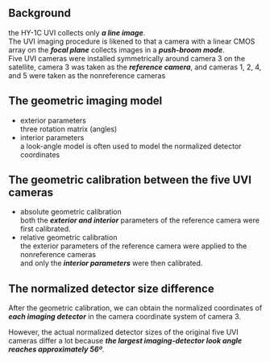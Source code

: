 ## Background
the HY-1C UVI collects only ***a line image***.  
The UVI imaging procedure is likened to that a camera with a linear CMOS array on the ***focal plane*** collects images in a ***push-broom mode***.  
Five UVI cameras were installed symmetrically around camera 3 on the satellite, camera 3 was taken as the ***reference camera***, and cameras 1, 2, 4, and 5 were taken as the nonreference cameras

## The geometric imaging model
- exterior parameters  
three rotation matrix (angles)
- interior parameters  
a look-angle model is often used to model the normalized detector coordinates

## The geometric calibration between the five UVI cameras
- absolute geometric calibration  
both the ***exterior and interior*** parameters of the reference camera were first calibrated.
- relative geometric calibration  
the exterior parameters of the reference camera were applied to the nonreference cameras  
and only the ***interior parameters*** were then calibrated.

## The normalized detector size difference
After the geometric calibration, we can obtain the normalized coordinates of ***each imaging detector*** in the camera coordinate system of camera 3.

However, the actual normalized detector sizes of the original five UVI cameras differ a lot because ***the largest imaging-detector look angle reaches approximately 56º***.
